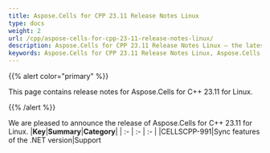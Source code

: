 ```yaml
---
title: Aspose.Cells for CPP 23.11 Release Notes Linux
type: docs
weight: 2
url: /cpp/aspose-cells-for-cpp-23-11-release-notes-linux/
description: Aspose.Cells for CPP 23.11 Release Notes Linux – the latest enhancements, new features, and fixes.
keywords: Aspose.Cells for CPP 23.11 Release Notes Linux, Aspose.Cells for CPP 23.11 Linux updates and fixes
---
```


{{% alert color="primary" %}}

This page contains release notes for Aspose.Cells for C++ 23.11 for Linux.

{{% /alert %}}

We are pleased to announce the release of Aspose.Cells for C++ 23.11 for Linux.
|**Key**|**Summary**|**Category**|
| :- | :- | :- |
|CELLSCPP-991|Sync features of the .NET version|Support